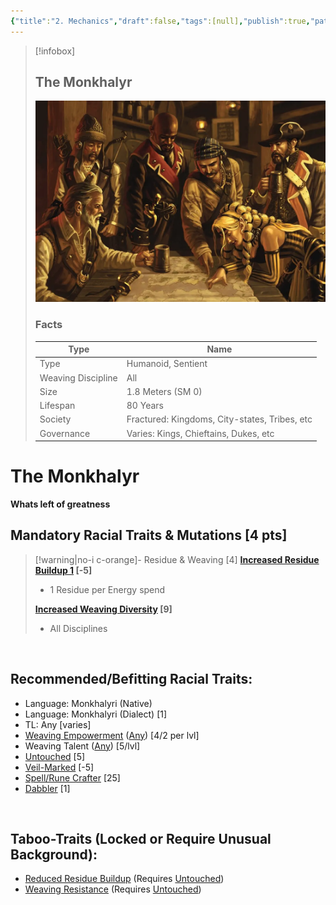 ```yaml
---
{"title":"2. Mechanics","draft":false,"tags":[null],"publish":true,"path":"2. The Races/2. The Monkhalyr/2. Mechanics.md","permalink":"/2-the-races/2-the-monkhalyr/2-mechanics/","PassFrontmatter":true}
---
```


> [!infobox]
> 
> 
> ## **The Monkhalyr**
> 
> ![../../diverse_party.webp](../../diverse_party.webp)
> 
> ### Facts
> 
> | Type | Name |
> | --- | --- |
> | Type | Humanoid, Sentient |
> | Weaving Discipline | All |
> | Size | 1.8 Meters (SM 0)
> | Lifespan | 80 Years |
> | Society | Fractured: Kingdoms, City-states, Tribes, etc |
> | Governance | Varies: Kings, Chieftains, Dukes, etc |

# **The Monkhalyr**
**Whats left of greatness**
<br>

## Mandatory Racial Traits & Mutations [4 pts]

> [!warning|no-i c-orange]- Residue & Weaving [4]
> **[Increased Residue Buildup 1](../../4.%20Mechanics/Weaving%20Traits.md#Increased%20Residue%20Buildup) [-5]**
> - 1 Residue per Energy spend
> 
> **[Increased Weaving Diversity](../../4.%20Mechanics/Weaving%20Traits.md#Increased%20Weaving%20Diversity) [9]**
> - All Disciplines
>

<br>

## Recommended/Befitting Racial Traits:
- Language: Monkhalyri (Native)
- Language: Monkhalyri (Dialect) [1]
- TL: Any [varies]
- [Weaving Empowerment](../../1.%20The%20Magic/1.%20Essence%20Weaving.md#Weaving%20Empowerment) ([Any](../../1.%20The%20Magic/3.%20The%20Disciplines%20&%20Aspects.md)) [4/2 per lvl]
- Weaving Talent ([Any](../../1.%20The%20Magic/3.%20The%20Disciplines%20&%20Aspects.md)) [5/lvl]
- [Untouched](../../4.%20Mechanics/Weaving%20Traits.md#Untouched) [5]
- [Veil-Marked](../../4.%20Mechanics/Weaving%20Traits.md#Veil-Marked) [-5]
- [Spell/Rune Crafter](../../4.%20Mechanics/Traits.md#Spell/Rune%20Crafter) [25]
- [Dabbler](../../4.%20Mechanics/Traits.md#Dabbler) [1]

<br>

## Taboo-Traits (Locked or Require Unusual Background):
- [Reduced Residue Buildup](../../4.%20Mechanics/Weaving%20Traits.md#Reduced%20Residue%20Buildup) (Requires [Untouched](../../4.%20Mechanics/Weaving%20Traits.md#Untouched))
- [Weaving Resistance](../../4.%20Mechanics/Weaving%20Traits.md#Weaving%20Resistance) (Requires [Untouched](../../4.%20Mechanics/Weaving%20Traits.md#Untouched))

<br>
  